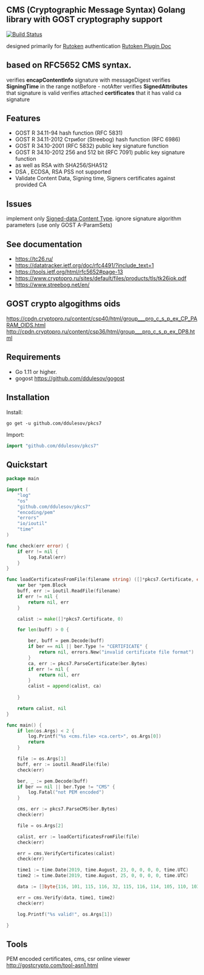 ## CMS (Cryptographic Message Syntax) Golang library with  GOST cryptography support
[![Build Status](https://travis-ci.com/ddulesov/pkcs7.svg?branch=master)](https://travis-ci.com/ddulesov/pkcs7)

  designed primarily for [Rutoken](https://www.rutoken.ru/products/all/rutoken-ecp/)  authentication 
  [Rutoken Plugin Doc](https://dev.rutoken.ru/display/PUB/RutokenPluginDoc)

## based on  RFC5652 CMS syntax. 
  verifies **encapContentInfo** signature with messageDigest
  verifies **SigningTime**  in the range notBefore - notAfter
  verifies **SignedAttributes** that signature is valid 
  verifies attached **certificates**  that it has valid ca signature


## Features
 - GOST R 34.11-94 hash function (RFC 5831)
 - GOST R 34.11-2012 Стрибог (Streebog) hash function (RFC 6986)
 - GOST R 34.10-2001 (RFC 5832) public key signature function
 - GOST R 34.10-2012 256 and 512 bit (RFC 7091) public key signature function
 - as well as RSA with SHA256/SHA512 
 - DSA , ECDSA, RSA PSS not supported 
 - Validate Content Data, Signing time, Signers certificates against provided CA 

## Issues
  implement only [Signed-data Content Type](https://tools.ietf.org/html/rfc5652#section-5.1).
  ignore signature algorithm parameters (use only GOST A-ParamSets) 

## See documentation
 - https://tc26.ru/                                                                          
 - https://datatracker.ietf.org/doc/rfc4491/?include_text=1
 - https://tools.ietf.org/html/rfc5652#page-13
 - https://www.cryptopro.ru/sites/default/files/products/tls/tk26iok.pdf
 - https://www.streebog.net/en/

## GOST crypto algogithms oids
https://cpdn.cryptopro.ru/content/csp40/html/group___pro_c_s_p_ex_CP_PARAM_OIDS.html
http://cpdn.cryptopro.ru/content/csp36/html/group___pro_c_s_p_ex_DP8.html

## Requirements
 * Go 1.11 or higher.
 * gogost https://github.com/ddulesov/gogost 

## Installation

Install:

```shell
go get -u github.com/ddulesov/pkcs7
```

Import:

```go
import "github.com/ddulesov/pkcs7"
```


## Quickstart

```go
package main

import (
	"log"
	"os"
	"github.com/ddulesov/pkcs7"
	"encoding/pem"
	"errors"
	"io/ioutil"
	"time"
)

func check(err error) {
	if err != nil {
		log.Fatal(err)
	}
}

func loadCertificatesFromFile(filename string) ([]*pkcs7.Certificate, error) {
	var ber *pem.Block
	buff, err := ioutil.ReadFile(filename)
	if err != nil {
		return nil, err
	}

	calist := make([]*pkcs7.Certificate, 0)

	for len(buff) > 0 {

		ber, buff = pem.Decode(buff)
		if ber == nil || ber.Type != "CERTIFICATE" {
			return nil, errors.New("invalid certificate file format")
		}
		ca, err := pkcs7.ParseCertificate(ber.Bytes)
		if err != nil {
			return nil, err
		}
		calist = append(calist, ca)
		
	}

	return calist, nil
}

func main() {
	if len(os.Args) < 2 {
		log.Printf("%s <cms.file> <ca.cert>", os.Args[0])
		return
	}

	file := os.Args[1]
	buff, err := ioutil.ReadFile(file)
	check(err)

	ber, _ := pem.Decode(buff)
	if ber == nil || ber.Type != "CMS" {
		log.Fatal("not PEM encoded")
	}

	cms, err := pkcs7.ParseCMS(ber.Bytes)
	check(err)

	file = os.Args[2]

	calist, err := loadCertificatesFromFile(file)
	check(err)

	err = cms.VerifyCertificates(calist)
	check(err)

	time1 := time.Date(2019, time.August, 23, 0, 0, 0, 0, time.UTC)
	time2 := time.Date(2019, time.August, 25, 0, 0, 0, 0, time.UTC)

	data := []byte{116, 101, 115, 116, 32, 115, 116, 114, 105, 110, 103, 10}

	err = cms.Verify(data, time1, time2)
	check(err)

	log.Printf("%s valid!", os.Args[1])

}
```


## Tools
PEM encoded certificates, cms, csr online viewer 
http://gostcrypto.com/tool-asn1.html

 